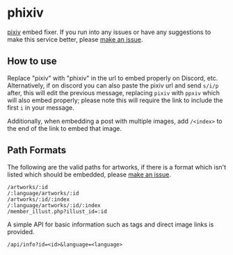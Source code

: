 # phixiv

[pixiv](https://www.pixiv.net/) embed fixer. If you run into any issues or have any suggestions to make this service better, please [make an issue](https://github.com/thelaao/phixiv/issues/new).

## How to use

Replace "pixiv" with "phixiv" in the url to embed properly on Discord, etc. Alternatively, if on discord you can also paste the pixiv url and send `s/i/p` after, this will edit the previous message, replacing `pixiv` with `ppxiv` which will also embed properly; please note this will require the link to include the first `i` in your message.

Additionally, when embedding a post with multiple images, add `/<index>` to the end of the link to embed that image.

## Path Formats

The following are the valid paths for artworks, if there is a format which isn't listed which should be embedded, please [make an issue](https://github.com/thelaao/phixiv/issues/new).

```text
/artworks/:id
/:language/artworks/:id
/artworks/:id/:index
/:language/artworks/:id/:index
/member_illust.php?illust_id=:id
```

A simple API for basic information such as tags and direct image links is provided.

```text
/api/info?id=<id>&language=<language>
```
